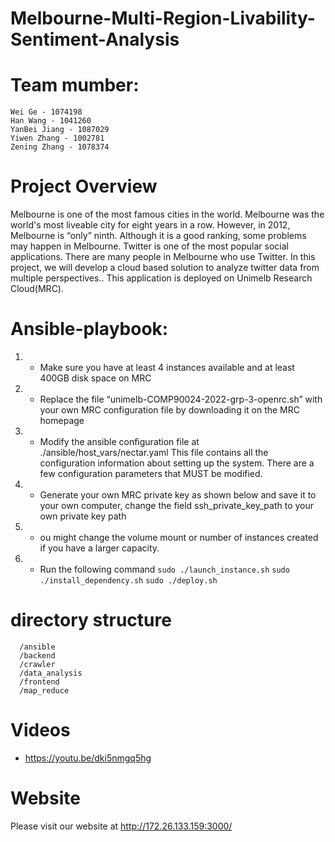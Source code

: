 # Melbourne-Multi-Region-Livability-Sentiment-Analysis
# Team mumber:
    Wei Ge - 1074198
    Han Wang - 1041260 
    YanBei Jiang - 1087029
    Yiwen Zhang - 1002781
    Zening Zhang - 1078374
# Project Overview
Melbourne is one of the most famous cities in the world. Melbourne was the world's most liveable city for eight years in a row. However, in 2012, Melbourne is “only” ninth. Although it is a good ranking, some problems may happen in Melbourne. Twitter is one of the most popular social applications. There are many people in Melbourne who use Twitter. 
In this project, we will develop a cloud based solution to analyze twitter data from multiple perspectives.. This application is deployed on Unimelb Research Cloud(MRC).

# Ansible-playbook:
1. - Make sure you have at least 4 instances available and at least 400GB disk space on MRC 
2. - Replace the file “unimelb-COMP90024-2022-grp-3-openrc.sh” with your own MRC configuration file by downloading it on the MRC homepage
3. - Modify the ansible configuration file at ./ansible/host_vars/nectar.yaml 
    This file contains all the configuration information about setting up the system. There are a few configuration parameters that MUST be modified.
4. - Generate your own MRC private key as shown below and save it to your own computer, change the field ssh_private_key_path to your own private key path
5. - ou might change the volume mount or number of instances created if you have a larger capacity.
6. - Run the following command
    ```sudo ./launch_instance.sh```
    ```sudo ./install_dependency.sh```
    ```sudo ./deploy.sh```
# directory structure
```
  /ansible
  /backend
  /crawler
  /data_analysis
  /frontend
  /map_reduce
```

# Videos
- https://youtu.be/dki5nmgq5hg

# Website
Please visit our website at http://172.26.133.159:3000/
